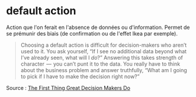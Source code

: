 # default action

Action que l'on ferait en l'absence de données ou d'information. Permet de se prémunir des biais (de confirmation ou de l'effet Ikea par exemple).

> Choosing a default action is difficult for decision-makers who aren’t used to it. You ask yourself, “If I see no additional data beyond what I’ve already seen, what will I _do_?” Answering this takes strength of character  —  you can’t punt it to the data. You really have to think about the business problem and answer truthfully, “What am I going to pick if I have to make the decision right now?”

Source : [The First Thing Great Decision Makers Do][1]

[1]: https://hbr.org/2019/06/the-first-thing-great-decision-makers-do